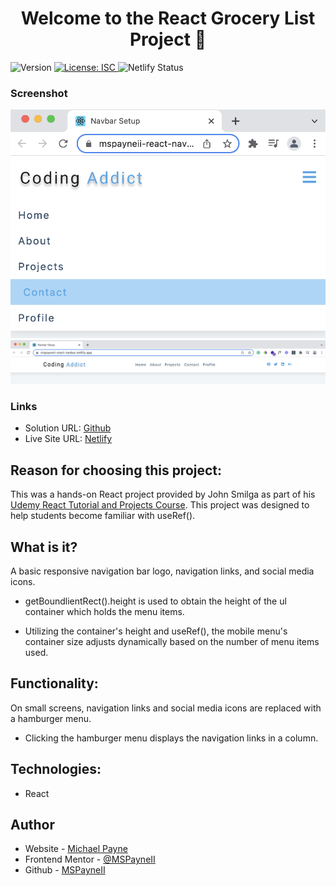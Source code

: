 <h1 align="center">Welcome to the React Grocery List Project 👋</h1>
<p>
  <img alt="Version" src="https://img.shields.io/badge/version-1.0.0-blue.svg?cacheSeconds=2592000" />
  <a href="#" target="_blank">
    <img alt="License: ISC" src="https://img.shields.io/badge/License-ISC-yellow.svg" />
  </a>
  <img alt="Netlify Status" src="https://api.netlify.com/api/v1/badges/562d4a42-f6a2-4dd5-9114-ed39e728ec22/deploy-status" />
</p>

### Screenshot

![smallScreen](public/smallscreen.png)
![largeScreen](public/largescreen.png)

### Links

- Solution URL: [Github](https://github.com/MSPayneII/react-navbar-useRef-)
- Live Site URL: [Netlify](https://mspayneii-react-navbar.netlify.app/)

## Reason for choosing this project:

This was a hands-on React project provided by John Smilga as part of his [Udemy React Tutorial and Projects Course](https://www.udemy.com/course/react-tutorial-and-projects-course/). This project was designed to help students become familiar with useRef().

## What is it?

A basic responsive navigation bar logo, navigation links, and social media icons.

- getBoundlientRect().height is used to obtain the height of the ul container which holds the menu items.

- Utilizing the container's height and useRef(), the mobile menu's container size adjusts dynamically based on the number of menu items used.

## Functionality:

On small screens, navigation links and social media icons are replaced with a hamburger menu.

- Clicking the hamburger menu displays the navigation links in a column.

## Technologies:

- React

## Author

- Website - [Michael Payne](https://michaelspayneii.com/)
- Frontend Mentor - [@MSPayneII](https://www.frontendmentor.io/profile/MSPayneII)
- Github - [MSPayneII](https://github.com/MSPayneII)
